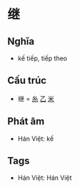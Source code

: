 # 继

## Nghĩa

* kế tiếp, tiếp theo

## Cấu trúc
* 继 = [糸](糸.md) [乙](乙.md) [米](米.md)

## Phát âm

* Hán Việt: kế

## Tags
* Hán Việt: Hán Việt

<script>window.HANZI_FIELD='继';</script>

